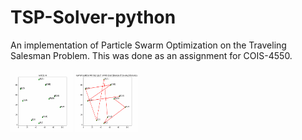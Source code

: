 # TSP-Solver-python
An implementation of Particle Swarm Optimization on the Traveling Salesman Problem. This was done as an assignment for COIS-4550.


<img src="Iterations.gif" alt="Current iteration" width="100" height="100">
<img src="CurrentBest.gif" alt="Current best route" width="100" height="100">